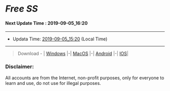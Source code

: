 
# *Free SS*

#### Next Update Time : 2019-09-05_16:20

---
* Updata Time: [2019-09-05_15:20](https://github.com/Geek-007/free-SS/blob/master/2019-09-05_15:20_FreeSS.txt) (Local Time)
---

> Download - | [Windows](https://github.com/shadowsocks/shadowsocks-windows/releases) |-| [MacOS](https://github.com/shadowsocks/shadowsocks-iOS/releases) |-| [Android](https://github.com/shadowsocks/shadowsocks-android/releases) |-| [IOS](https://itunes.apple.com/us/)|

### Disclaimer:
All accounts are from the Internet, non-profit purposes, only for everyone to learn and use, do not use for illegal purposes.
<br>
